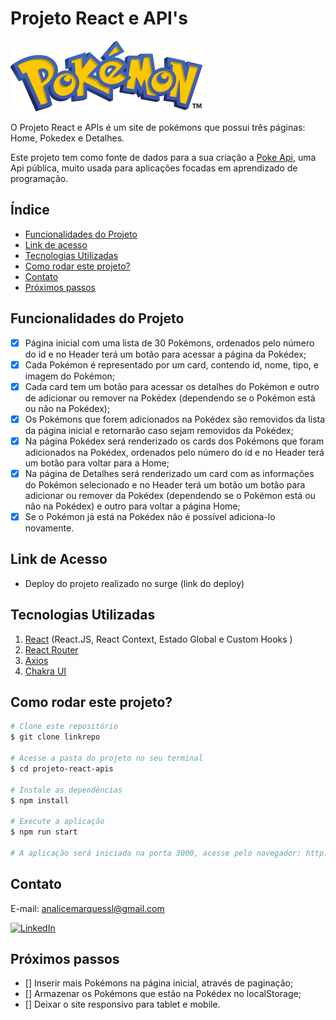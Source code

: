 # **Projeto React e API's**

![Pokémon](./src/image/logo-pokemon.png)

O Projeto React e APIs é um site de pokémons que possui três páginas: Home, Pokedex e Detalhes.

Este projeto tem como fonte de dados para a sua criação a [Poke Api](https://pokeapi.co/ "Poke Api"), uma Api pública, muito usada para aplicações focadas em aprendizado de programação.

## **Índice**

- <a href="#funcionalidades"> Funcionalidades do Projeto </a>
- <a href="#link"> Link de acesso </a>
- <a href="#tecnologias"> Tecnologias Utilizadas </a>
- <a href="#rodar"> Como rodar este projeto? </a>
- <a href="#contato"> Contato </a>
- <a href="#passos"> Próximos passos </a>

## **Funcionalidades do Projeto**

- [x] Página inicial com uma lista de 30 Pokémons, ordenados pelo número do id e no Header terá um botão para acessar a página da Pokédex;
- [x] Cada Pokémon é representado por um card, contendo id, nome, tipo, e imagem do Pokémon;
- [x] Cada card tem um botão para acessar os detalhes do Pokémon e outro de adicionar ou remover na Pokédex (dependendo se o Pokémon está ou não na Pokédex);
- [x] Os Pokémons que forem adicionados na Pokédex são removidos da lista da página inicial e retornarão caso sejam removidos da Pokédex;
- [x] Na página Pokédex será renderizado os cards dos Pokémons que foram adicionados na Pokédex, ordenados pelo número do id e no Header terá um botão para voltar para a Home;
- [x] Na página de Detalhes será renderizado um card com as informações do Pokémon selecionado e no Header terá um botão um botão para adicionar ou remover da Pokédex (dependendo se o Pokémon está ou não na Pokédex) e outro para voltar a página Home;
- [x] Se o Pokémon já está na Pokédex não é possível adiciona-lo novamente.

## **Link de Acesso**

- Deploy do projeto realizado no surge
  (link do deploy)

## **Tecnologias Utilizadas**

1. [React](https://pt-br.reactjs.org/) (React.JS, React Context, Estado Global e Custom Hooks )
2. [React Router](https://reactrouter.com/)
3. [Axios](https://axios-http.com/)
4. [Chakra UI](https://chakra-ui.com/)

## **Como rodar este projeto?**

```bash
# Clone este repositório
$ git clone linkrepo

# Acesse a pasta do projeto no seu terminal
$ cd projeto-react-apis

# Instale as dependências
$ npm install

# Execute a aplicação
$ npm run start

# A aplicação será iniciada na porta 3000, acesse pelo navegador: http://localhost:3000
```

## **Contato**

E-mail: analicemarquessl@gmail.com

[![LinkedIn](https://img.shields.io/badge/LinkedIn-0077B5?style=for-the-badge&logoColor=white)](https://www.linkedin.com/in/analicemarquessl)

## **Próximos passos**

- [] Inserir mais Pokémons na página inicial, através de paginação;
- [] Armazenar os Pokémons que estão na Pokédex no localStorage;
- [] Deixar o site responsivo para tablet e mobile.
